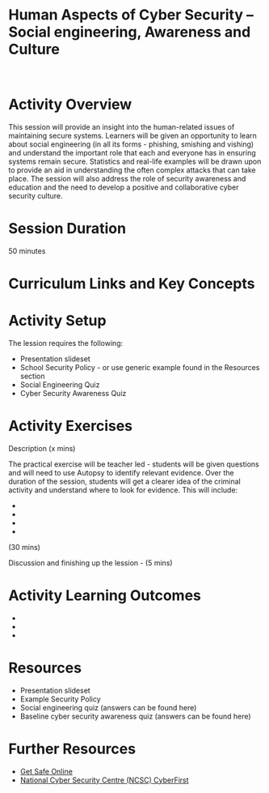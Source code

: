 # **Human Aspects of Cyber Security – Social engineering, Awareness and Culture**
</br>

# Activity Overview

This session will provide an insight into the human-related issues of maintaining secure systems. Learners will be given an opportunity to learn about social engineering (in all its forms - phishing, smishing and vishing) and understand the important role that each and everyone has in ensuring systems remain secure. Statistics and real-life examples will be drawn upon to provide an aid in understanding the often complex attacks that can take place. The session will also address the role of security awareness and education and the need to develop a positive and collaborative cyber security culture.

# Session Duration
50 minutes

# Curriculum Links and Key Concepts


# Activity Setup
<p>The lession requires the following:

<ul>
<li>Presentation slideset
<li>School Security Policy - or use generic example found in the Resources section
<li>Social Engineering Quiz
<li>Cyber Security Awareness Quiz</li> 
</ul>
</p>

# Activity Exercises

Description (x mins)

The practical exercise will be teacher led - students will be given questions and will need to use Autopsy to identify relevant evidence. Over the duration of the session, students will get a clearer idea of the criminal activity and understand where to look for evidence. This will include:

<ul>
<li>
<li>
<li>
<li>

</ul>

(30 mins)

Discussion and finishing up the lession - (5 mins)
<p>


# Activity Learning Outcomes
<ul>
<li>
<li>
<li>

</ul>

# Resources

<ul>
<li>Presentation slideset
<li>Example Security Policy</li>  
<li>Social engineering quiz (answers can be found here)
<li>Baseline cyber security awareness quiz (answers can be found here)
</ul>

# Further Resources

<ul>
<li><a href="https://www.getsafeonline.org">Get Safe Online</a></li>
<li><a href="https://www.ncsc.gov.uk/cyberfirst/overview">National Cyber Security Centre (NCSC) CyberFirst</a></li>  
</ul>
